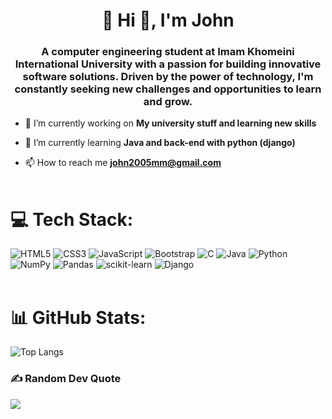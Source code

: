 <h1 align="center">💫 Hi 👋, I'm John</h1>
<h3 align="center">A computer engineering student at Imam Khomeini International University with a passion for building innovative software solutions. Driven by the power of technology, I'm constantly seeking new challenges and opportunities to learn and grow.</h3>

- 🔭 I’m currently working on **My university stuff and learning new skills**

- 🌱 I’m currently learning **Java and back-end with python (django)**

- 📫 How to reach me **john2005mm@gmail.com**
  <br><br>
# 💻 Tech Stack:
 ![HTML5](https://img.shields.io/badge/html5-%23E34F26.svg?style=flat&logo=html5&logoColor=white) ![CSS3](https://img.shields.io/badge/css3-%231572B6.svg?style=flat&logo=css3&logoColor=white) ![JavaScript](https://img.shields.io/badge/javascript-%23323330.svg?style=flat&logo=javascript&logoColor=%23F7DF1E) ![Bootstrap](https://img.shields.io/badge/bootstrap-%238511FA.svg?style=flat&logo=bootstrap&logoColor=white) ![C](https://img.shields.io/badge/c-%2300599C.svg?style=flat&logo=c&logoColor=white) ![Java](https://img.shields.io/badge/java-%23ED8B00.svg?style=flat&logo=openjdk&logoColor=white) ![Python](https://img.shields.io/badge/python-3670A0?style=flat&logo=python&logoColor=ffdd54) ![NumPy](https://img.shields.io/badge/numpy-%23013243.svg?style=flat&logo=numpy&logoColor=white) ![Pandas](https://img.shields.io/badge/pandas-%23150458.svg?style=flat&logo=pandas&logoColor=white) ![scikit-learn](https://img.shields.io/badge/scikit--learn-%23F7931E.svg?style=flat&logo=scikit-learn&logoColor=white) ![Django](https://img.shields.io/badge/django-%23092E20.svg?style=flat&logo=django&logoColor=white)
<br><br>
# 📊 GitHub Stats:
<p><img align="center" src="https://github-readme-stats.vercel.app/api/top-langs/?username=John-6670&layout=donut&theme=merko" alt="Top Langs" /></p>

### ✍️ Random Dev Quote
![](https://quotes-github-readme.vercel.app/api?type=horizontal&theme=radical)
